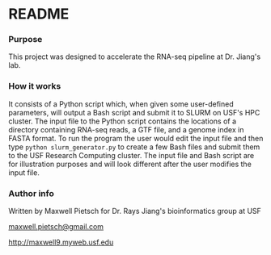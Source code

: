 # README #

### Purpose ###
This project was designed to accelerate the RNA-seq pipeline at Dr. Jiang's lab. 

### How it works ###
It consists of a Python script which, when given some user-defined parameters, will output a Bash script and submit it to SLURM on USF's HPC cluster. The input file to the Python script contains the locations of a directory containing RNA-seq reads, a GTF file, and a genome index in FASTA format. To run the program the user would edit the input file and then type `python slurm_generator.py` to create a few Bash files and submit them to the USF Research Computing cluster. The input file and Bash script are for illustration purposes and will look different after the user modifies the input file.

### Author info ###
Written by Maxwell Pietsch for Dr. Rays Jiang's bioinformatics group at USF

maxwell.pietsch@gmail.com

http://maxwell9.myweb.usf.edu
